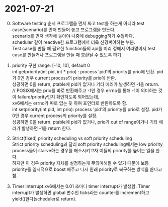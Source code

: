 # 2021-07-21
0. Software testing 순서
프로그램을 먼저 짜고 test를 하는게 아니라 test case(scenario)를 먼저 만들어 놓고 프로그램을 만든다.  
scenario를 먼저 생각해 놓아야 나중에 debugging하기 수월하다.  
scheduler 같이 reactive한 프로그램에서 더욱 신경써야하는 부분.  
Test case를 만들 때 필요한 function들의 api를 미리 정해서 여러명이서 test case를 만들거나 프로그램을 만들 때 호환될 수 있도록 하기

1. priority 구현
range: [-10, 10], default 0  
int getpriority(int pid,  int * prio) : process 'pid'의 priority를 prio에 반환. pid가 0인 경우 current process의 priority를 prio에 반환.  
성공하면 0을 return, ptable에 pid가 없거나 기타 에러가 발생하면 -1을 return.  
// POSIX에서는 prio를 바로 반환해주고 -1인 경우 errno를 통해 -1이 의미하는 것이 failure/priority인지 확인하도록 되어있는데,  
xv6에서는 errno가 따로 없는 듯 하여 포인터로 반환하도록 함.  
int setpriority(int pid, int prio): process 'pid'의 priority를 prio로 설정. pid가 0인 경우 current process의 priority를 설정.  
성공하면 0을 return. ptable에 pid가 없거나, prio가 out of range이거나 기타 에러가 발생하면 -1을 return 한다.
  
2. Strict(fixed) priority scheduling vs soft priority scheduling  
Strict priority scheduling과 달리 soft priority scheduling에서는 low priority process들이 starve하는 경우를 해소시키고자 이들의 priority를 높이는 일을 한다.  
하지만 이 경우 priority 자체를 설정하는게 무의미해질 수 있기 때문에 보통 priority를 일시적으로 boost 해주고 다시 원래 priority로 복구하는 방식을 씉다고 함.  

3. Timer interrupt
xv6에서는 0.01 초마다 timer interrupt가 발생함. Timer interrupt가 발생하면 global 변수인 ticks라는 counter를 increment하고 yield()한다(scheduler로 return).  

